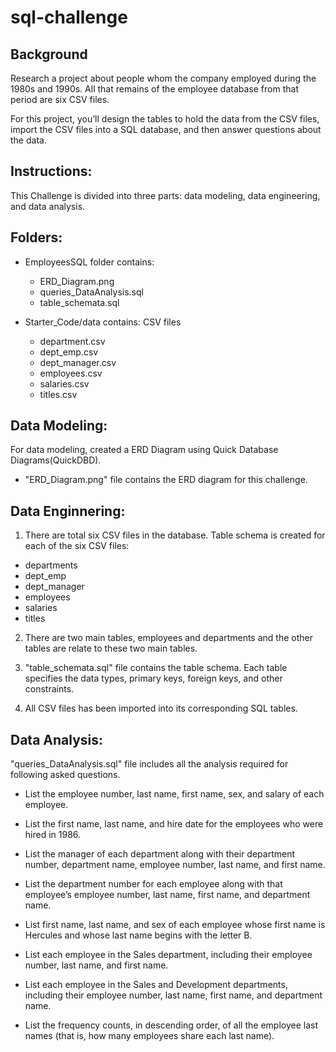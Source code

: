 # sql-challenge

Background
-----------
Research a project about people whom the company employed during the 1980s and 1990s. All that remains of the employee database from that period are six CSV files.

For this project, you’ll design the tables to hold the data from the CSV files, import the CSV files into a SQL database, and then answer questions about the data. 

Instructions:
-------------
This Challenge is divided into three parts: data modeling, data engineering, and data analysis.

Folders:
-------
* EmployeesSQL folder contains: 
	- ERD_Diagram.png
	- queries_DataAnalysis.sql
	- table_schemata.sql

* Starter_Code/data contains: CSV files
	- department.csv
	- dept_emp.csv
	- dept_manager.csv
	- employees.csv
	- salaries.csv
	- titles.csv
	

Data Modeling:
--------------
For data modeling, created a ERD Diagram using Quick Database Diagrams(QuickDBD).
- "ERD_Diagram.png" file contains the ERD diagram for this challenge.


Data Enginnering:
-----------------
1) There are total six CSV files in the database. Table schema is created for each of the six CSV files:
- departments
- dept_emp
- dept_manager
- employees
- salaries
- titles
	
2) There are two main tables, employees and departments and the other tables are relate to these two main tables.

3) "table_schemata.sql" file contains the table schema. Each table specifies the data types, primary keys, foreign keys, and other constraints.

4) All CSV files has been imported into its corresponding SQL tables.

Data Analysis:
--------------
"queries_DataAnalysis.sql" file includes all the analysis required for following asked questions.

- List the employee number, last name, first name, sex, and salary of each employee.

- List the first name, last name, and hire date for the employees who were hired in 1986.

- List the manager of each department along with their department number, department name, employee number, last name, and first name.

- List the department number for each employee along with that employee’s employee number, last name, first name, and department name.

- List first name, last name, and sex of each employee whose first name is Hercules and whose last name begins with the letter B.

- List each employee in the Sales department, including their employee number, last name, and first name.

- List each employee in the Sales and Development departments, including their employee number, last name, first name, and department name.

- List the frequency counts, in descending order, of all the employee last names (that is, how many employees share each last name).



